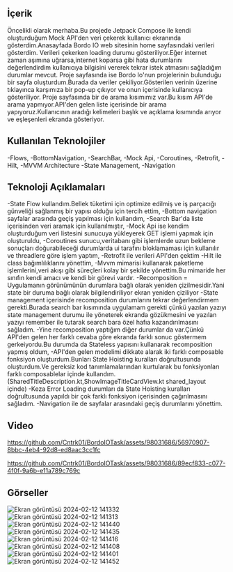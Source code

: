 ## İçerik
Öncelikli olarak merhaba.Bu projede Jetpack Compose ile kendi oluşturduğum Mock API'den veri çekerek kullanıcı ekranında gösterdim.Anasayfada Bordo IO web sitesinin home sayfasındaki verileri gösterdim.
Verileri çekerken loading durumu gösteriliyor.Eğer internet zaman aşımına uğrarsa,internet koparsa gibi hata durumlarını değerlendirdim kullanıcıya bilgisini vererek tekrar istek atmasını sağladığım durumlar mevcut.
Proje sayfasında ise Bordo Io'nun projelerinin bulunduğu bir sayfa oluşturdum.Burada da veriler çekiliyor.Gösterilen verinin üzerine tıklayınca karşımıza bir pop-up çıkıyor ve onun içerisinde kullanıcıya gösteriliyor.
Proje sayfasında bir de arama kısımımız var.Bu kısım API'de arama yapmıyor.API'den gelen liste içerisinde bir arama yapıyoruz.Kullanıcının aradığı kelimeleri başlık ve açıklama kısımında arıyor ve eşleşenleri ekranda gösteriyor.


## Kullanılan Teknolojiler
-Flows,
-BottomNavigation,
-SearchBar,
-Mock Api,
-Coroutines,
-Retrofit,
-Hilt,
-MVVM Architecture
-State Management,
-Navigation

## Teknoloji Açıklamaları
-State Flow kullandım.Bellek tüketimi için optimize edilmiş ve iş parçacığı günveliği sağlanmış bir yapısı olduğu için tercih ettim,
-Bottom navigation sayfalar arasında geçiş yapılması için kullandım,
-Search Bar'da liste içerisinden veri aramak için kullanılmıştır,
-Mock Api ise kendim oluşturduğum veri listesini sunucuya yükleyerek GET işlemi yapmak için oluşturuldu,
-Coroutines sunucu,veritabanı gibi işlemlerde uzun bekleme sonuçları doğurabileceği durumlarda ui tarafını bloklamaması için kullanılır ve threadlere göre işlem yaptım,
-Retrofit ile verileri API'den çektim
-Hilt ile class bağımlılıklarını yönettim,
-Mvvm mimarisi kullanarak paketleme işlemlerini,veri akışı gibi süreçleri kolay bir şekilde yönettim.Bu mimaride her sınıfın kendi amacı ve kendi bir görevi vardır.
-Recomposition = Uygulamanın görünümünün durumlara bağlı olarak yeniden çizilmesidir.Yani state bir duruma bağlı olarak bilgilendiriliyor ekran yeniden çiziliyor
-State management içerisinde recomposition durumlarını tekrar değerlendirmem gerekti.Burada search bar kısımında uygulamam gerekti çünkü yazılan yazıyı state management durumu ile yöneterek ekranda gözükmesini ve yazılan yazıyı remember ile tutarak search bara özel hafıa kazandırılmasını sağladım.
-Yine recomposition yaptığım diğer durumlar da var.Çünkü API'den gelen her farklı cevaba göre ekranda farklı sonuc göstermem gerkeiyordu.Bu durumda da Stateless yapısını kullanarak recomposition yapmış oldum,
-API'den gelen modelimi  dikkate alarak iki farklı composable fonksiyon oluşturdum.Bunları State Hoisting kuralları doğrultusunda oluşturdum.Ve gereksiz kod tanımlamalarından kurtularak bu fonksiyonları farklı composablelar içinde kullandım.(SharedTitleDescription.kt,ShowImageTitleCardView.kt shared_layout içinde)
-Keza Error Loading durumları da State Hoisting kuralları doğrultusunda yapıldı bir çok farklı fonksiyon içerisinden çağırılmasını sağladım.
-Navigation ile de sayfalar arasındaki geçiş durumlarını yönettim.

## Video

https://github.com/Cntrk01/BordoIOTask/assets/98031686/56970907-8bbc-4eb4-92d8-ed8aac3cc1fc

https://github.com/Cntrk01/BordoIOTask/assets/98031686/89ecf833-c077-4f0f-9a6b-e11a789c769c


## Görseller
![Ekran görüntüsü 2024-02-12 141332](https://github.com/Cntrk01/BordoIOTask/assets/98031686/d1bd60a4-4ad4-45c6-8564-108df4278cbe)
![Ekran görüntüsü 2024-02-12 141313](https://github.com/Cntrk01/BordoIOTask/assets/98031686/2fb0e464-2c68-493e-afbd-41efb6ff784d)
![Ekran görüntüsü 2024-02-12 141440](https://github.com/Cntrk01/BordoIOTask/assets/98031686/6660a771-8ec4-4e69-ae3f-17ebf22f314c)
![Ekran görüntüsü 2024-02-12 141435](https://github.com/Cntrk01/BordoIOTask/assets/98031686/b30450de-b7af-468c-a011-cd0d2890f6d6)
![Ekran görüntüsü 2024-02-12 141416](https://github.com/Cntrk01/BordoIOTask/assets/98031686/93d970ce-0dc0-40fe-88ec-9483395109c9)
![Ekran görüntüsü 2024-02-12 141408](https://github.com/Cntrk01/BordoIOTask/assets/98031686/a144a389-a5ad-4246-abdd-1ef81d1d7c9c)
![Ekran görüntüsü 2024-02-12 141401](https://github.com/Cntrk01/BordoIOTask/assets/98031686/c86b1d3f-4257-4300-807b-62d9ede3c958)
![Ekran görüntüsü 2024-02-12 141452](https://github.com/Cntrk01/BordoIOTask/assets/98031686/e52269e5-270a-4311-9cdb-ea8797da9f43)
